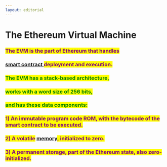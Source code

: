 ```yaml
---
layout: editorial
---
```


# The Ethereum Virtual Machine



### <mark style="color:purple;">The EVM is the part of Ethereum that handles</mark>[ ](../../smart-contracts.md)

### [smart contract ](../../smart-contracts.md)<mark style="color:purple;">deployment and execution.</mark>

<mark style="color:green;"></mark>

### <mark style="color:green;">The EVM has a stack-based architecture,</mark>

### <mark style="color:green;">works with a word size of 256 bits,</mark>

### &#x20;<mark style="color:green;">and has these data components:</mark>

<mark style="color:green;"></mark>

### <mark style="color:purple;">1) An immutable program code ROM, with the bytecode of the smart contract to be executed.</mark>

### <mark style="color:purple;">2) A volatile</mark> [memory](../../../../algorithms/memory.md)<mark style="color:purple;">, initialized to zero.</mark>

### <mark style="color:purple;">3) A permanent storage, part of the Ethereum state, also zero-initialized.</mark>

<mark style="color:purple;"></mark>
